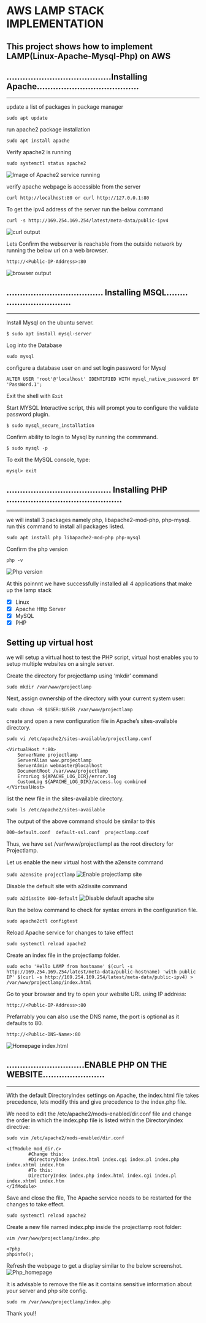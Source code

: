 # AWS LAMP STACK IMPLEMENTATION
 ## **This project shows how to implement LAMP**(Linux-Apache-Mysql-Php) on AWS

 ## .......................................Installing Apache......................................
--- 
 update a list of packages in package manager

 `sudo apt update`

run apache2 package installation

 `sudo apt install apache`

Verify apache2 is running

`sudo systemctl status apache2`

![Image of Apache2 service running](./Images/apache_status.JPG)

verify apache webpage is accessible from the server

`curl http://localhost:80
or
 curl http://127.0.0.1:80`

 To get the ipv4 address of the server run the below command

 `curl -s http://169.254.169.254/latest/meta-data/public-ipv4`

 ![curl output ](./Images/curl_localhostPort80.JPG)

 Lets Confirm the webserver is reachable from the outside network by running the below url on a web browser.

 `http://<Public-IP-Address>:80`

 ![browser output](./Images/testprojectlamp_page.JPG)

 
 ## .................................... Installing MSQL........ ........................
 --- 


Install Mysql on the ubuntu server.

 `$ sudo apt install mysql-server`

Log into the Database

`sudo mysql`

configure a database user on and set login password for Mysql

`ALTER USER 'root'@'localhost' IDENTIFIED WITH mysql_native_password BY 'PassWord.1';`

Exit the shell with `Exit`

Start MYSQL Interactive script, this will prompt you to configure the validate password plugin.

`$ sudo mysql_secure_installation`

Confirm ability to login to Mysql by running the commmand.

`$ sudo mysql -p`

To exit the MySQL console, type:

`mysql> exit`

## ....................................... Installing PHP ...........................................
---

we will install 3 packages namely php, libapache2-mod-php, php-mysql. run this command to install all packages listed.

`sudo apt install php libapache2-mod-php php-mysql`

Confirm the php version

`php -v`

![Php version](./Images/php_version.JPG)

At this poinnnt we have successfully installed all 4 applications that make up the lamp stack

- [x] Linux
- [x] Apache Http Server
- [x] MySQL
- [x] PHP

## Setting up virtual host

we will setup a virtual host to test the PHP script, virtual host enables you to setup multiple websites on a single server.

Create the directory for projectlamp using ‘mkdir’ command

`sudo mkdir /var/www/projectlamp`

Next, assign ownership of the directory with your current system user:

`sudo chown -R $USER:$USER /var/www/projectlamp`

create and open a new configuration file in Apache’s sites-available directory.

`sudo vi /etc/apache2/sites-available/projectlamp.conf`

```
<VirtualHost *:80>
    ServerName projectlamp
    ServerAlias www.projectlamp 
    ServerAdmin webmaster@localhost
    DocumentRoot /var/www/projectlamp
    ErrorLog ${APACHE_LOG_DIR}/error.log
    CustomLog ${APACHE_LOG_DIR}/access.log combined
</VirtualHost>
```

list the new file in the sites-available directory.

`sudo ls /etc/apache2/sites-available`

The output of the above command should be similar to this 

```
000-default.conf  default-ssl.conf  projectlamp.conf
```
Thus, we have set /var/www/projectlampl  as the root directory for Projectlamp.

Let us enable the new virtual host with the a2ensite command 

`sudo a2ensite projectlamp`
![Enable projectlamp site](./Images/apache_enable_site.JPG)

Disable the default site with a2dissite command

`sudo a2dissite 000-default`
![Disable default apache site](./Images/apache_disable_site.JPG)

Run the below command to check for syntax errors in the configuration file.

`sudo apache2ctl configtest`

Reload Apache service for changes to take efffect

`sudo systemctl reload apache2`

Create an index file in the projectlamp folder.
```
sudo echo 'Hello LAMP from hostname' $(curl -s http://169.254.169.254/latest/meta-data/public-hostname) 'with public IP' $(curl -s http://169.254.169.254/latest/meta-data/public-ipv4) > /var/www/projectlamp/index.html
```

Go to your browser and try to open your website URL using IP address:

`http://<Public-IP-Address>:80` 

Prefarrably you can also use the DNS name, the port is optional as it defaults to 80. 

`http://<Public-DNS-Name>:80`

![Homepage index.html](./Images/testprojectlamp_page.JPG)

## .............................ENABLE PHP ON THE WEBSITE.......................
---

With the default DirectoryIndex settings on Apache, the index.html file takes precedence, lets modify this and give precedence to the index.php file.

We need to edit the /etc/apache2/mods-enabled/dir.conf file and change the order in which the index.php file is listed within the DirectoryIndex directive:

`sudo vim /etc/apache2/mods-enabled/dir.conf`

```
<IfModule mod_dir.c>
        #Change this:
        #DirectoryIndex index.html index.cgi index.pl index.php index.xhtml index.htm
        #To this:
        DirectoryIndex index.php index.html index.cgi index.pl index.xhtml index.htm
</IfModule>
```

Save and close the file, The Apache service needs to be restarted for the changes to take effect.

`sudo systemctl reload apache2`

Create a new file named index.php inside the projectlamp root folder:

`vim /var/www/projectlamp/index.php`

```
<?php
phpinfo();
```
Refresh the webpage to get a display similar to the below screenshot.
![Php_homepage](./Images/phpsite.JPG)

It is advisable to remove the file as it contains sensitive information about your server and php site config.

`sudo rm /var/www/projectlamp/index.php`

Thank you!!











